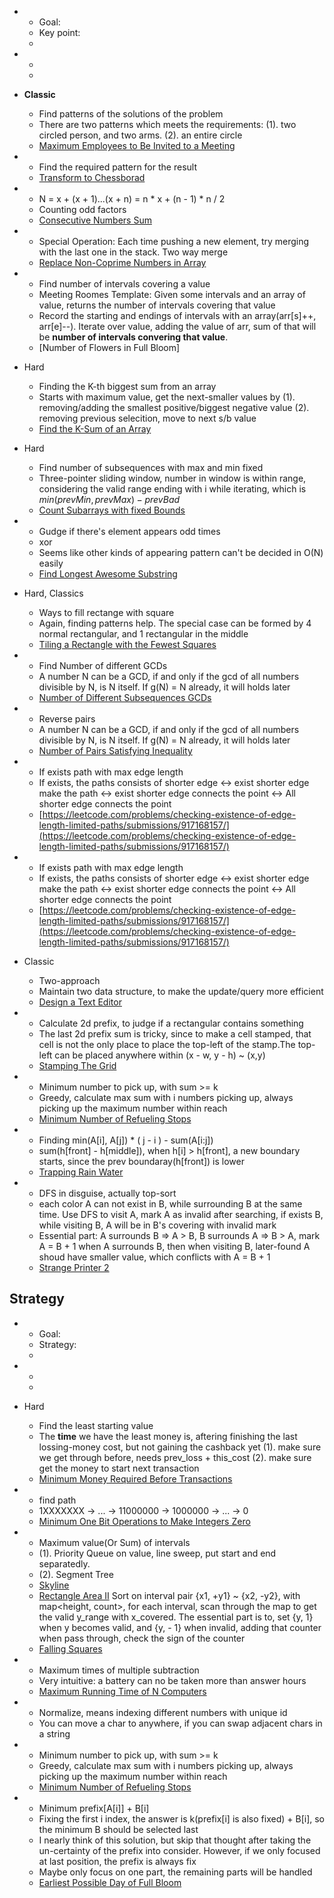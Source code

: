 
* 
	* Goal:
	* Key point:
	* 


* 
	* 
	* 


* **Classic** 
	* Find patterns of the solutions of the problem
	* There are two patterns which meets the requirements: (1). two circled person, and two arms. (2). an entire circle
	* [Maximum Employees to Be Invited to a Meeting](https://leetcode.com/problems/maximum-employees-to-be-invited-to-a-meeting/solutions/1660944/c-dfs-with-illustration/?orderBy=most_votes)


* 
	* Find the required pattern for the result
	* [Transform to Chessborad](https://leetcode.com/problems/transform-to-chessboard/solutions/114847/c-java-python-solution-with-explanation/)

* 
	* N = x + (x + 1)...(x + n) = n * x + (n - 1) * n / 2
	* Counting odd factors
	* [Consecutive Numbers Sum](https://leetcode.com/problems/consecutive-numbers-sum/solutions/128947/java-c-python-fastest-count-odd-factors-o-logn/?orderBy=most_votes)

* 
	* Special Operation: Each time pushing a new element,  try merging with the last one in the stack. Two way merge
	* [Replace Non-Coprime Numbers in Array](https://leetcode.com/problems/replace-non-coprime-numbers-in-array/)

* 
	* Find number of intervals covering a value
	* Meeting Roomes Template: Given some intervals and an array of value, returns the number of intervals covering that value
	* Record the starting and endings of intervals with an array(arr\[s\]++, arr\[e\]--). Iterate over value, adding the value of arr, sum of that will be **number of intervals convering that value**.
	* [Number of Flowers in Full Bloom]

* Hard
	* Finding the K-th biggest sum from an array
	* Starts with maximum value, get the next-smaller values by (1). removing/adding the smallest positive/biggest negative value (2). removing previous selecition, move to next s/b value
	* [Find the K-Sum of an Array](https://leetcode.com/problems/find-the-k-sum-of-an-array/solutions/2457384/priority-queue-c/?orderBy=most_votes)

* Hard
	* Find number of subsequences with max and min fixed
	* Three-pointer sliding window, number in window is within range, considering the valid range ending with i while iterating, which is $min(prevMin, prevMax) - prevBad$
	* [Count Subarrays with fixed Bounds](https://leetcode.com/problems/count-subarrays-with-fixed-bounds/solutions/2708099/java-c-python-sliding-window-with-explanation/?orderBy=most_votes)

* 
	* Gudge if there's element appears odd times
	* xor
	* Seems like other kinds of appearing pattern can't be decided in O(N) easily
	* [Find Longest Awesome Substring](https://leetcode.com/problems/find-longest-awesome-substring/)

  
* Hard, Classics
	* Ways to fill rectange with square
	* Again, finding patterns help. The special case can be formed by 4 normal rectangular, and 1 rectangular in the middle
	* [Tiling a Rectangle with the Fewest Squares](https://leetcode.com/problems/tiling-a-rectangle-with-the-fewest-squares/solutions/414260/8ms-memorized-backtrack-solution-without-special-case/?orderBy=most_votes)


* 
	* Find Number of different GCDs
	* A number N can be a GCD, if and only if the gcd of all numbers divisible by N, is N itself. If g(N) = N already, it will holds later
	* [Number of Different Subsequences GCDs](https://leetcode.com/problems/number-of-different-subsequences-gcds/description/)


* 
	* Reverse pairs
	* A number N can be a GCD, if and only if the gcd of all numbers divisible by N, is N itself. If g(N) = N already, it will holds later
	* [Number of Pairs Satisfying Inequality](https://leetcode.com/problems/number-of-pairs-satisfying-inequality/solutions/2646606/python-reverse-pairs/?orderBy=most_votes)



* 
	* If exists path with max edge length
	* If exists, the paths consists of shorter edge <-> exist shorter edge make the path <-> exist shorter edge connects the point <-> All shorter edge connects the point
	* [https://leetcode.com/problems/checking-existence-of-edge-length-limited-paths/submissions/917168157/](https://leetcode.com/problems/checking-existence-of-edge-length-limited-paths/submissions/917168157/)


* 
	* If exists path with max edge length
	* If exists, the paths consists of shorter edge <-> exist shorter edge make the path <-> exist shorter edge connects the point <-> All shorter edge connects the point
	* [https://leetcode.com/problems/checking-existence-of-edge-length-limited-paths/submissions/917168157/](https://leetcode.com/problems/checking-existence-of-edge-length-limited-paths/submissions/917168157/)

* Classic
	* Two-approach
	* Maintain two data structure, to make the update/query more efficient
	* [Design a Text Editor](https://leetcode.com/problems/design-a-text-editor/description/)

* 
	*  Calculate 2d prefix, to judge if a rectangular contains something
	* The last 2d prefix sum is tricky, since to make a cell stamped, that cell is not the only place to place the top-left of the stamp.The top-left can be placed anywhere within (x - w, y - h) ~ (x,y)
	* [Stamping The Grid](https://leetcode.com/problems/stamping-the-grid/description/)

* 
	* Minimum number to pick up, with sum >= k
	* Greedy, calculate max sum with i numbers picking up, always picking up the maximum number within reach
	* [Minimum Number of Refueling Stops](https://leetcode.com/problems/minimum-number-of-refueling-stops/submissions/917314858/)


* 
	* Finding min(A[i], A[j]) * ( j - i ) - sum(A[i:j])
	* sum(h\[front\] - h\[middle\]), when h[i] > h[front],  a new boundary starts, since the prev boundaray(h[front]) is lower
	* [Trapping Rain Water](https://leetcode.com/problems/trapping-rain-water/)

* 
	* DFS in disguise, actually top-sort
	* each color A can not exist in B, while surrounding B at the same time. Use DFS to visit A, mark A as invalid after searching, if exists B, while visiting B, A will be in B's covering with invalid mark
	* Essential part: A surrounds B => A > B, B surrounds A => B > A, mark A = B + 1 when A surrounds B, then when visiting B, later-found A shoud have smaller value, which conflicts with A = B + 1
	* [Strange Printer 2](https://leetcode.com/problems/strange-printer-ii/submissions/920702448/)


## Strategy
* 
	* Goal:
	* Strategy:
	* 


* 
	* 
	* 

* Hard
	* Find the least starting value
	* The **time** we have the least money is, aftering finishing the last lossing-money cost, but not gaining the cashback yet (1). make sure we get through before, needs prev_loss + this_cost (2). make sure get the money to start next transaction
	* [Minimum Money Required Before Transactions](https://leetcode.com/problems/minimum-money-required-before-transactions/solutions/2588034/java-c-python-easy-and-coincise/?orderBy=most_votes)


* 
	* find path
	* 1XXXXXXX -> ... -> 11000000 -> 1000000 -> ... -> 0
	* [Minimum One Bit Operations to Make Integers Zero](https://leetcode.com/problems/minimum-one-bit-operations-to-make-integers-zero/solutions/877741/c-solution-with-explanation/?orderBy=most_votes)

* 
	* Maximum value(Or Sum) of intervals
	* (1). Priority Queue on value, line sweep, put start and end separatedly. 
	* (2). Segment Tree
	* [Skyline](https://leetcode.com/problems/the-skyline-problem/solutions/61273/c-69ms-19-lines-o-nlogn-clean-solution-with-comments/)[]()
	* [Rectangle Area II](https://leetcode.com/problems/rectangle-area-ii/solutions/137941/java-treemap-solution-inspired-by-skyline-and-meeting-room/?orderBy=most_votes) Sort on interval pair {x1,  +y1}  ~ {x2, -y2}, with map<height, count>, for each interval, scan through the map to get the valid y_range with x_covered. The essential part is to, set {y, 1} when y becomes valid, and {y, - 1} when invalid, adding that counter when pass through, check the sign of the counter
	* [Falling Squares](https://leetcode.com/problems/falling-squares/solutions/108764/easy-and-concise-python-solution-97/?orderBy=most_votes) 

* 
	* Maximum times of multiple subtraction
	* Very intuitive: a battery can no be taken more than answer hours 
	* [Maximum Running Time of N Computers](https://leetcode.com/problems/maximum-running-time-of-n-computers/solutions/1693347/heap-vs-binary-search/?orderBy=most_votes )


* 
	* Normalize, means indexing different numbers with unique id
	* You can move a char to anywhere, if you can swap adjacent chars in a string

* 
	* Minimum number to pick up, with sum >= k
	* Greedy, calculate max sum with i numbers picking up, always picking up the maximum number within reach
	* [Minimum Number of Refueling Stops](https://leetcode.com/problems/minimum-number-of-refueling-stops/submissions/917314858/)

* 
	* Minimum prefix\[A\[i\]\] +  B\[i\]
	* Fixing the first i index, the answer is k(prefix\[i\] is also fixed) + B\[i\], so the minimum B should be selected last
	* I nearly think of this solution, but skip that thought after taking the un-certainty of the prefix  into consider. However, if we only focused at last position, the prefix is always fix
	* Maybe only focus on one part, the remaining parts will be handled
	* [Earliest Possible Day of Full Bloom](https://leetcode.com/problems/earliest-possible-day-of-full-bloom/description/)